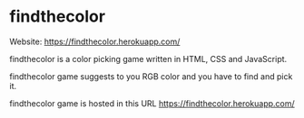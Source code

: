 ﻿# findthecolor
 Website: https://findthecolor.herokuapp.com/

findthecolor is a color picking game written in HTML, CSS and JavaScript.

findthecolor game suggests to you RGB color and you have to find and pick it.

findthecolor game is hosted in this URL 
https://findthecolor.herokuapp.com/



